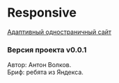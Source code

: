 # Responsive

[Адаптивный одностраничный сайт](https://antonvolkov71.github.io/2.-Responsive/) 

### Версия проекта v0.0.1

Автор: Антон Волков.  
Бриф: ребята из Яндекса.

